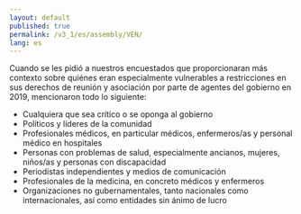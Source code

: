 ```yaml
---
layout: default
published: true
permalink: /v3_1/es/assembly/VEN/
lang: es
---
```


Cuando se les pidió a nuestros encuestados que proporcionaran más contexto sobre quiénes eran especialmente vulnerables a restricciones en sus derechos de reunión y asociación por parte de agentes del gobierno en 2019, mencionaron todo lo siguiente:

- Cualquiera que sea crítico o se oponga al gobierno
- Políticos y líderes de la comunidad
- Profesionales médicos, en particular médicos, enfermeros/as y personal médico en hospitales
- Personas con problemas de salud, especialmente ancianos, mujeres, niños/as y personas con discapacidad
- Periodistas independientes y medios de comunicación
- Profesionales de la medicina, en concreto médicos y enfermeros
- Organizaciones no gubernamentales, tanto nacionales como internacionales, así como entidades sin ánimo de lucro


